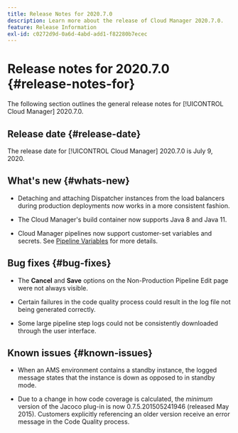```yaml
---
title: Release Notes for 2020.7.0
description: Learn more about the release of Cloud Manager 2020.7.0.
feature: Release Information
exl-id: c0272d9d-0a6d-4abd-add1-f82280b7ecec
---
```

# Release notes for 2020.7.0 {#release-notes-for}

The following section outlines the general release notes for [!UICONTROL Cloud Manager] 2020.7.0.

## Release date {#release-date}

The release date for [!UICONTROL Cloud Manager] 2020.7.0 is July 9, 2020.

## What's new {#whats-new}

* Detaching and attaching Dispatcher instances from the load balancers during production deployments now works in a more consistent fashion.

* The Cloud Manager's build container now supports Java 8 and Java 11.

* Cloud Manager pipelines now support customer-set variables and secrets. See [Pipeline Variables](/help/getting-started/build-environment.md#pipeline-variables) for more details.

## Bug fixes {#bug-fixes}

* The **Cancel** and **Save** options on the Non-Production Pipeline Edit page were not always visible.

* Certain failures in the code quality process could result in the log file not being generated correctly.

* Some large pipeline step logs could not be consistently downloaded through the user interface. 

## Known issues {#known-issues}

* When an AMS environment contains a standby instance, the logged message states that the instance is down as opposed to in standby mode.

* Due to a change in how code coverage is calculated, the _minimum_ version of the Jacoco plug-in is now 0.7.5.201505241946 (released May 2015). Customers explicitly referencing an older version receive an error message in the Code Quality process.
